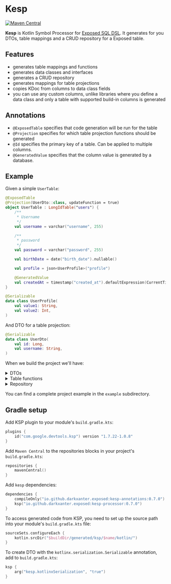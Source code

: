 # Kesp

[![Maven Central](https://img.shields.io/maven-central/v/io.github.darkxanter.exposed/kesp-annotations)](https://search.maven.org/artifact/io.github.darkxanter.exposed/kesp-annotations)

**Kesp** is Kotlin Symbol Processor for [Exposed SQL DSL](https://github.com/JetBrains/Exposed/wiki/DSL).
It generates for you DTOs, table mappings and a CRUD repository for a Exposed table.

## Features

- generates table mappings and functions
- generates data classes and interfaces
- generates a CRUD repository
- generates mappings for table projections
- copies KDoc from columns to data class fields
- you can use any custom columns, unlike libraries where you define a data class
  and only a table with supported build-in columns is generated

## Annotations

- `@ExposedTable` specifies that code generation will be run for the table
- `@Projection` specifies for which table projection functions should be generated
- `@Id` specifies the primary key of a table. Can be applied to multiple columns.
- `@GeneratedValue` specifies that the column value is generated by a database.

## Example

Given a simple `UserTable`:

```kotlin
@ExposedTable
@Projection(UserDto::class, updateFunction = true)
object UserTable : LongIdTable("users") {
    /**
     * Username
     */
    val username = varchar("username", 255)

    /**
     * password
     */
    val password = varchar("password", 255)

    val birthDate = date("birth_date").nullable()

    val profile = json<UserProfile>("profile")

    @GeneratedValue
    val createdAt = timestamp("created_at").defaultExpression(CurrentTimestamp())
}

@Serializable
data class UserProfile(
    val value1: String,
    val value2: Int,
)
```

And DTO for a table projection:

```kotlin
@Serializable
data class UserDto(
    val id: Long,
    val username: String,
)
```

When we build the project we'll have:

<details>
<summary>DTOs</summary>

```kotlin
public interface UserTableCreate {
    /**
     * Username
     */
    public val username: String

    /**
     * password
     */
    public val password: String

    public val birthDate: LocalDate?

    public val profile: UserProfile
}

@Serializable
public data class UserTableCreateDto(
    /**
     * Username
     */
    public override val username: String,
    /**
     * password
     */
    public override val password: String,
    public override val birthDate: LocalDate? = null,
    public override val profile: UserProfile,
) : UserTableCreate

public interface UserTableFull : UserTableCreate {
    public val id: Long

    public val createdAt: Instant
}

@Serializable
public data class UserTableFullDto(
    public override val id: Long,
    /**
     * Username
     */
    public override val username: String,
    /**
     * password
     */
    public override val password: String,
    public override val birthDate: LocalDate? = null,
    public override val profile: UserProfile,
    public override val createdAt: Instant,
) : UserTableFull
```

</details>

<details>
<summary>Table functions</summary>

Extension functions will be created for generated DTOs from table, as well as for a specified projections in the
annotation `@Projection`.

```kotlin
public fun UserTable.insertDto(dto: UserTableCreate): Long = UserTable.insertAndGetId {
    it.fromDto(dto)
}.value

public fun UserTable.updateDto(id: Long, dto: UserTableCreate): Int =
    UserTable.update({ UserTable.id.eq(id) }) {
        it.fromDto(dto)
    }

public fun UserTable.updateDto(id: Long, dto: UserDto): Int =
    UserTable.update({ UserTable.id.eq(id) }) {
        it.fromDto(dto)
    }

public fun UserTable.insertDto(
    username: String,
    password: String,
    birthDate: LocalDate? = null,
    profile: UserProfile,
): Long = UserTable.insertAndGetId {
    it.fromDto(
        username = username,
        password = password,
        birthDate = birthDate,
        profile = profile,
    )
}.value

public fun UserTable.updateDto(
    id: Long,
    username: String,
    password: String,
    birthDate: LocalDate? = null,
    profile: UserProfile,
): Int = UserTable.update({ UserTable.id.eq(id) }) {
    it.fromDto(
        username = username,
        password = password,
        birthDate = birthDate,
        profile = profile,
    )
}

public fun ResultRow.toUserTableFullDto(): UserTableFullDto = UserTableFullDto(
    id = this[UserTable.id].value,
    username = this[UserTable.username],
    password = this[UserTable.password],
    birthDate = this[UserTable.birthDate],
    profile = this[UserTable.profile],
    createdAt = this[UserTable.createdAt],
)

public fun ResultRow.toUserTableFullDto(alias: Alias<UserTable>): UserTableFullDto =
    UserTableFullDto(
        id = this[alias[UserTable.id]].value,
        username = this[alias[UserTable.username]],
        password = this[alias[UserTable.password]],
        birthDate = this[alias[UserTable.birthDate]],
        profile = this[alias[UserTable.profile]],
        createdAt = this[alias[UserTable.createdAt]],
    )

public fun Iterable<ResultRow>.toUserTableFullDtoList(): List<UserTableFullDto> = map {
    it.toUserTableFullDto()
}

public fun Iterable<ResultRow>.toUserTableFullDtoList(alias: Alias<UserTable>):
    List<UserTableFullDto> = map {
    it.toUserTableFullDto(alias)
}

public fun ResultRow.toUserDto(): UserDto = UserDto(
    id = this[UserTable.id].value,
    username = this[UserTable.username],
)

public fun ResultRow.toUserDto(alias: Alias<UserTable>): UserDto = UserDto(
    id = this[alias[UserTable.id]].value,
    username = this[alias[UserTable.username]],
)

public fun Iterable<ResultRow>.toUserDtoList(): List<UserDto> = map {
    it.toUserDto()
}

public fun Iterable<ResultRow>.toUserDtoList(alias: Alias<UserTable>): List<UserDto> = map {
    it.toUserDto(alias)
}

public fun UpdateBuilder<*>.fromDto(dto: UserTableCreate): Unit {
    this[UserTable.username] = dto.username
    this[UserTable.password] = dto.password
    this[UserTable.birthDate] = dto.birthDate
    this[UserTable.profile] = dto.profile
}

public fun UpdateBuilder<*>.fromDto(
    username: String,
    password: String,
    birthDate: LocalDate? = null,
    profile: UserProfile,
): Unit {
    this[UserTable.username] = username
    this[UserTable.password] = password
    this[UserTable.birthDate] = birthDate
    this[UserTable.profile] = profile
}

public fun UpdateBuilder<*>.fromDto(dto: UserDto): Unit {
    this[UserTable.username] = dto.username
}
```

</details>

<details>
<summary>Repository</summary>

```kotlin
public open class UserTableRepository {
    public fun find(
        configure: Query.() -> Unit = {},
        `where`: (SqlExpressionBuilder.() -> Op<Boolean>)? = null
    ): List<UserTableFullDto> {

        return transaction {
            if (where != null) {
                UserTable.select(where).apply(configure).toUserTableFullDtoList()
            } else {
                UserTable.selectAll().apply(configure).toUserTableFullDtoList()
            }
        }
    }

    public fun findUserDto(
        configure: Query.() -> Unit = {},
        `where`: (SqlExpressionBuilder.() -> Op<Boolean>)? = null
    ): List<UserDto> {

        return transaction {
            if (where != null) {
                UserTable.slice(UserTable.id, UserTable.username).select(where).apply(configure).toUserDtoList()
            } else {
                UserTable.slice(UserTable.id, UserTable.username).selectAll().apply(configure).toUserDtoList()
            }
        }
    }

    public fun findOne(`where`: SqlExpressionBuilder.() -> Op<Boolean>): UserTableFullDto? {

        return find(where = where).singleOrNull()
    }

    public fun findById(id: Long): UserTableFullDto? {

        return findOne {
            UserTable.id.eq(id)
        }
    }

    public fun create(dto: UserTableCreate): Long = transaction {
        UserTable.insertDto(dto)
    }

    public fun update(id: Long, dto: UserTableCreate): Int = transaction {
        UserTable.updateDto(id, dto)
    }

    public fun updateUserDto(id: Long, dto: UserDto): Int = transaction {
        UserTable.updateDto(id, dto)
    }

    public fun deleteById(id: Long): Int {

        return delete {
            UserTable.id.eq(id)
        }
    }

    public fun delete(`where`: UserTable.(ISqlExpressionBuilder) -> Op<Boolean>): Int {

        return transaction {
            UserTable.deleteWhere {
                where(it)
            }
        }
    }
}
```

</details>

You can find a complete project example in the `example` subdirectory.

## Gradle setup

Add KSP plugin to your module's `build.gradle.kts`:

```kotlin
plugins {
    id("com.google.devtools.ksp") version "1.7.22-1.0.8"
}
```

Add `Maven Central` to the repositories blocks in your project's `build.gradle.kts`:

```kotlin
repositories {
    mavenCentral()
}
```

Add `kesp` dependencies:

```kotlin
dependencies {
    compileOnly("io.github.darkxanter.exposed:kesp-annotations:0.7.0")
    ksp("io.github.darkxanter.exposed:kesp-processor:0.7.0")
}
```

To access generated code from KSP, you need to set up the source path into your module's `build.gradle.kts` file:

```kotlin
sourceSets.configureEach {
    kotlin.srcDir("$buildDir/generated/ksp/$name/kotlin/")
}
```

To create DTO with the `kotlinx.serialization.Serializable` annotation, add to `build.gradle.kts`:

```kotlin
ksp {
    arg("kesp.kotlinxSerialization", "true")
}
```
